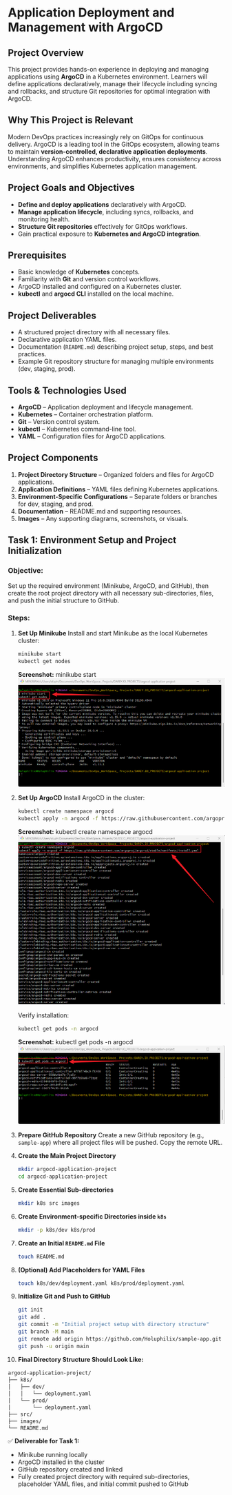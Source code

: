 # **Application Deployment and Management with ArgoCD**

## **Project Overview**

This project provides hands-on experience in deploying and managing applications using **ArgoCD** in a Kubernetes environment. Learners will define applications declaratively, manage their lifecycle including syncing and rollbacks, and structure Git repositories for optimal integration with ArgoCD.

## **Why This Project is Relevant**

Modern DevOps practices increasingly rely on GitOps for continuous delivery. ArgoCD is a leading tool in the GitOps ecosystem, allowing teams to maintain **version-controlled, declarative application deployments**. Understanding ArgoCD enhances productivity, ensures consistency across environments, and simplifies Kubernetes application management.

## **Project Goals and Objectives**

* **Define and deploy applications** declaratively with ArgoCD.
* **Manage application lifecycle**, including syncs, rollbacks, and monitoring health.
* **Structure Git repositories** effectively for GitOps workflows.
* Gain practical exposure to **Kubernetes and ArgoCD integration**.

## **Prerequisites**

* Basic knowledge of **Kubernetes** concepts.
* Familiarity with **Git** and version control workflows.
* ArgoCD installed and configured on a Kubernetes cluster.
* **kubectl** and **argocd CLI** installed on the local machine.

## **Project Deliverables**

* A structured project directory with all necessary files.
* Declarative application YAML files.
* Documentation (`README.md`) describing project setup, steps, and best practices.
* Example Git repository structure for managing multiple environments (dev, staging, prod).

## **Tools & Technologies Used**

* **ArgoCD** – Application deployment and lifecycle management.
* **Kubernetes** – Container orchestration platform.
* **Git** – Version control system.
* **kubectl** – Kubernetes command-line tool.
* **YAML** – Configuration files for ArgoCD applications.

## **Project Components**

1. **Project Directory Structure** – Organized folders and files for ArgoCD applications.
2. **Application Definitions** – YAML files defining Kubernetes applications.
3. **Environment-Specific Configurations** – Separate folders or branches for dev, staging, and prod.
4. **Documentation** – README.md and supporting resources.
5. **Images** – Any supporting diagrams, screenshots, or visuals.

## **Task 1: Environment Setup and Project Initialization**

### **Objective:**

Set up the required environment (Minikube, ArgoCD, and GitHub), then create the root project directory with all necessary sub-directories, files, and push the initial structure to GitHub.

### **Steps:**

1. **Set Up Minikube**
   Install and start Minikube as the local Kubernetes cluster:

   ```bash
   minikube start
   kubectl get nodes
   ```

    **Screenshot:** minikube start
    ![minikube start](./images/1.minikube_start_get_nodes.png)

2. **Set Up ArgoCD**
   Install ArgoCD in the cluster:

   ```bash
   kubectl create namespace argocd
   kubectl apply -n argocd -f https://raw.githubusercontent.com/argoproj/argo-cd/stable/manifests/install.yaml
   ```
    **Screenshot:** kubectl create namespace argocd
    ![kubectl create namespace argocd](./images/2.kubectl_create_names_argocd.png)


   Verify installation:

   ```bash
   kubectl get pods -n argocd
   ```
    **Screenshot:** kubectl get pods -n argocd
    ![kubectl get pods -n argocd](./images/3.kubectl_get_argocd.png)

3. **Prepare GitHub Repository**
   Create a new GitHub repository (e.g., `sample-app`) where all project files will be pushed. Copy the remote URL.

4. **Create the Main Project Directory**

   ```bash
   mkdir argocd-application-project
   cd argocd-application-project
   ```

5. **Create Essential Sub-directories**

   ```bash
   mkdir k8s src images
   ```

6. **Create Environment-specific Directories inside `k8s`**

   ```bash
   mkdir -p k8s/dev k8s/prod
   ```

7. **Create an Initial `README.md` File**

   ```bash
   touch README.md
   ```

8. **(Optional) Add Placeholders for YAML Files**

   ```bash
   touch k8s/dev/deployment.yaml k8s/prod/deployment.yaml
   ```

9. **Initialize Git and Push to GitHub**

   ```bash
   git init
   git add .
   git commit -m "Initial project setup with directory structure"
   git branch -M main
   git remote add origin https://github.com/Holuphilix/sample-app.git
   git push -u origin main
   ```

10. **Final Directory Structure Should Look Like:**

```
argocd-application-project/
├── k8s/
│   ├── dev/
│   │   └── deployment.yaml
│   └── prod/
│       └── deployment.yaml
├── src/
├── images/
└── README.md
```

✅ **Deliverable for Task 1:**

* Minikube running locally
* ArgoCD installed in the cluster
* GitHub repository created and linked
* Fully created project directory with required sub-directories, placeholder YAML files, and initial commit pushed to GitHub

